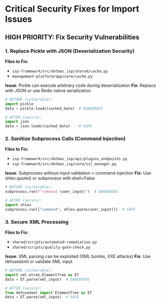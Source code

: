 # Critical Security Fixes for Import Issues

## HIGH PRIORITY: Fix Security Vulnerabilities

### 1. Replace Pickle with JSON (Deserialization Security)

**Files to Fix:**
- `isp-framework/src/dotmac_isp/shared/cache.py`
- `management-platform/app/core/cache.py`

**Issue**: Pickle can execute arbitrary code during deserialization
**Fix**: Replace with JSON or use Redis native serialization

```python
# BEFORE (vulnerable):
import pickle
data = pickle.loads(cached_data)  # DANGEROUS

# AFTER (secure):
import json
data = json.loads(cached_data)    # SAFE
```

### 2. Sanitize Subprocess Calls (Command Injection)

**Files to Fix:**
- `isp-framework/src/dotmac_isp/api/plugins_endpoints.py`
- `isp-framework/src/dotmac_isp/core/ssl_manager.py`

**Issue**: Subprocess without input validation = command injection
**Fix**: Use shlex.quote() or subprocess with shell=False

```python
# BEFORE (vulnerable):
subprocess.run(f"command {user_input}")  # DANGEROUS

# AFTER (secure):
import shlex
subprocess.run(["command", shlex.quote(user_input)])  # SAFE
```

### 3. Secure XML Processing

**Files to Fix:**
- `shared/scripts/automated-remediation.py`
- `shared/scripts/quality-gate-check.py`

**Issue**: XML parsing can be exploited (XML bombs, XXE attacks)
**Fix**: Use defusedxml or validate XML input

```python
# BEFORE (vulnerable):
import xml.etree.ElementTree as ET
data = ET.parse(xml_input)  # DANGEROUS

# AFTER (secure):
from defusedxml import ElementTree as ET
data = ET.parse(xml_input)  # SAFE
```
